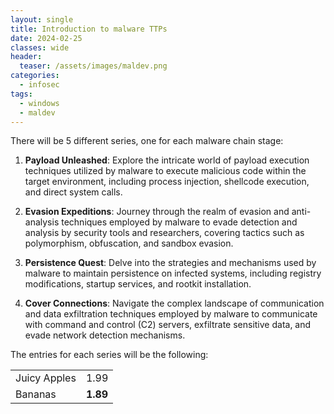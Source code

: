 ```yaml
---
layout: single
title: Introduction to malware TTPs
date: 2024-02-25
classes: wide
header:
  teaser: /assets/images/maldev.png
categories:
  - infosec
tags:
  - windows
  - maldev
---
```

There will be 5 different series, one for each malware chain stage:

1. **Payload Unleashed**: Explore the intricate world of payload execution techniques utilized by malware to execute malicious code within the target environment, including process injection, shellcode execution, and direct system calls.
    
2. **Evasion Expeditions**: Journey through the realm of evasion and anti-analysis techniques employed by malware to evade detection and analysis by security tools and researchers, covering tactics such as polymorphism, obfuscation, and sandbox evasion.
    
3. **Persistence Quest**: Delve into the strategies and mechanisms used by malware to maintain persistence on infected systems, including registry modifications, startup services, and rootkit installation.
    
4. **Cover Connections**: Navigate the complex landscape of communication and data exfiltration techniques employed by malware to communicate with command and control (C2) servers, exfiltrate sensitive data, and evade network detection mechanisms.

The entries for each series will be the following:

|              |          |
| ------------ | -------- |
| Juicy Apples | 1.99     |
| Bananas      | **1.89** |
